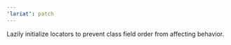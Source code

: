 ```yaml
---
'lariat': patch
---
```


Lazily initialize locators to prevent class field order from affecting behavior.
